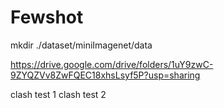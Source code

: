 # Fewshot

mkdir ./dataset/miniImagenet/data 

https://drive.google.com/drive/folders/1uY9zwC-9ZYQZVv8ZwFQEC18xhsLsyf5P?usp=sharing

clash test 1
clash test 2
